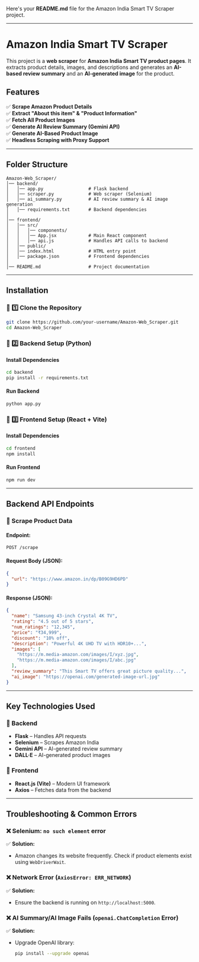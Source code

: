 Here's your **README.md** file for the Amazon India Smart TV Scraper project.  

---

# **Amazon India Smart TV Scraper**  

This project is a **web scraper** for **Amazon India Smart TV product pages**. It extracts product details, images, and descriptions and generates an **AI-based review summary** and an **AI-generated image** for the product.

## **Features**  
✅ **Scrape Amazon Product Details**  
✅ **Extract "About this item" & "Product Information"**  
✅ **Fetch All Product Images**  
✅ **Generate AI Review Summary (Gemini API)**  
✅ **Generate AI-Based Product Image**  
✅ **Headless Scraping with Proxy Support**  

---

## **Folder Structure**  
```
Amazon-Web_Scraper/
│── backend/
│   │── app.py                 # Flask backend
│   │── scraper.py             # Web scraper (Selenium)
│   │── ai_summary.py          # AI review summary & AI image generation
│   │── requirements.txt       # Backend dependencies
│
│── frontend/
│   │── src/
│   │   │── components/
│   │   │── App.jsx            # Main React component
│   │   │── api.js             # Handles API calls to backend
│   │── public/
│   │── index.html             # HTML entry point
│   │── package.json           # Frontend dependencies
│
│── README.md                  # Project documentation
```

---

## **Installation**  

### 🔹 **1️⃣ Clone the Repository**  
```sh
git clone https://github.com/your-username/Amazon-Web_Scraper.git
cd Amazon-Web_Scraper
```

### 🔹 **2️⃣ Backend Setup (Python)**  
#### **Install Dependencies**  
```sh
cd backend
pip install -r requirements.txt
```

#### **Run Backend**  
```sh
python app.py
```

### 🔹 **3️⃣ Frontend Setup (React + Vite)**  
#### **Install Dependencies**  
```sh
cd frontend
npm install
```

#### **Run Frontend**  
```sh
npm run dev
```

---

## **Backend API Endpoints**  

### **📌 Scrape Product Data**  
#### **Endpoint:**  
```http
POST /scrape
```
#### **Request Body (JSON):**  
```json
{
  "url": "https://www.amazon.in/dp/B09G9HD6PD"
}
```

#### **Response (JSON):**  
```json
{
  "name": "Samsung 43-inch Crystal 4K TV",
  "rating": "4.5 out of 5 stars",
  "num_ratings": "12,345",
  "price": "₹34,999",
  "discount": "10% off",
  "description": "Powerful 4K UHD TV with HDR10+...",
  "images": [
    "https://m.media-amazon.com/images/I/xyz.jpg",
    "https://m.media-amazon.com/images/I/abc.jpg"
  ],
  "review_summary": "This Smart TV offers great picture quality...",
  "ai_image": "https://openai.com/generated-image-url.jpg"
}
```

---

## **Key Technologies Used**  
### **📌 Backend**  
- **Flask** – Handles API requests  
- **Selenium** – Scrapes Amazon India  
- **Gemini API** – AI-generated review summary  
- **DALL·E** – AI-generated product images  

### **📌 Frontend**  
- **React.js (Vite)** – Modern UI framework  
- **Axios** – Fetches data from the backend  

---

## **Troubleshooting & Common Errors**  

### ❌ **Selenium: `no such element` error**  
✅ **Solution:**  
- Amazon changes its website frequently. Check if product elements exist using `WebDriverWait`.

### ❌ **Network Error (`AxiosError: ERR_NETWORK`)**  
✅ **Solution:**  
- Ensure the backend is running on `http://localhost:5000`.  

### ❌ **AI Summary/AI Image Fails (`openai.ChatCompletion` Error)**  
✅ **Solution:**  
- Upgrade OpenAI library:  
  ```sh
  pip install --upgrade openai
  ```
